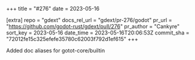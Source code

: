 +++
title = "#276"
date = 2023-05-16

[extra]
repo = "gdext"
docs_rel_url = "gdext/pr-276/godot"
pr_url = "https://github.com/godot-rust/gdext/pull/276"
pr_author = "Cankyre"
sort_key = 2023-05-16
date_time = 2023-05-16T20:06:53Z
commit_sha = "72012fe15c325efefe35780c62003f792d1ef615"
+++

Added doc aliases for gotot-core/builtin
